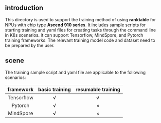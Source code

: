 ## introduction
This directory is used to support the training method of using **ranktable** for NPUs with chip type **Ascend 910 series**. It includes sample scripts for starting training and yaml files for creating tasks through the command line in K8s scenarios. It can support Tensorflow, MindSpore, and Pytorch training frameworks. The relevant training model code and dataset need to be prepared by the user.

## scene
The training sample script and yaml file are applicable to the following scenarios: 

| framework     | basic training | resumable training |
| :----------: | :--------: | :--------: |
| Tensorflow | √      | √      |
| Pytorch    | √      | ×       |
| MindSpore    | √      | ×       |